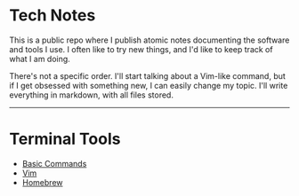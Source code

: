 # Tech Notes

This is a public repo where I publish atomic notes documenting the software and tools I use. I often like to try new things, and I'd like to keep track of what I am doing.

There's not a specific order. I'll start talking about a Vim-like command, but if I get obsessed with something new, I can easily change my topic. I'll write everything in markdown, with all files stored.

---

# Terminal Tools

- [Basic Commands](terminal-basic.md)
- [Vim](notes/vim.md)
- [Homebrew](notes/homebrew.md)

